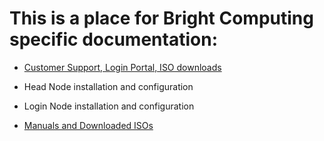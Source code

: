 # This is a place for Bright Computing specific documentation:

- [Customer Support, Login Portal, ISO downloads](https://github.com/Pomona-ITS/hpc/blob/master/design/vendors/Bright%20Computing/Documentation/Bright%20Computing%20Customer%20Support%20v1.pdf)

- Head Node installation and configuration

- Login Node installation and configuration

- [Manuals and Downloaded ISOs](https://pomona.box.com/s/nn08jtfnib9f3ntmyhnh6jrz4sa0rlkf)
